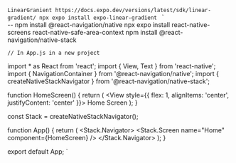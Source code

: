 `LinearGranient
    https://docs.expo.dev/versions/latest/sdk/linear-gradient/
    npx expo install expo-linear-gradient
`
`   
    -- npm install @react-navigation/native
    npx expo install react-native-screens react-native-safe-area-context
    npm install @react-navigation/native-stack


    // In App.js in a new project

import * as React from 'react';
import { View, Text } from 'react-native';
import { NavigationContainer } from '@react-navigation/native';
import { createNativeStackNavigator } from '@react-navigation/native-stack';

function HomeScreen() {
  return (
    <View style={{ flex: 1, alignItems: 'center', justifyContent: 'center' }}>
      <Text>Home Screen</Text>
    </View>
  );
}

const Stack = createNativeStackNavigator();

function App() {
  return (
    <NavigationContainer>
      <Stack.Navigator>
        <Stack.Screen name="Home" component={HomeScreen} />
      </Stack.Navigator>
    </NavigationContainer>
  );
}

export default App;
`